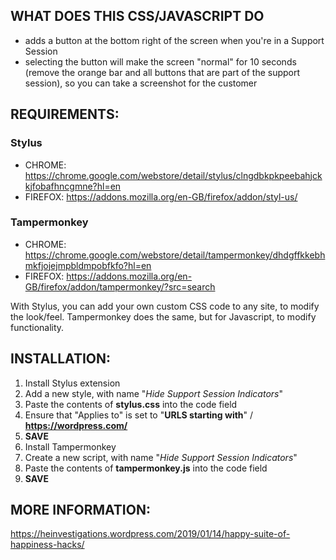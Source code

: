 ## WHAT DOES THIS CSS/JAVASCRIPT DO

- adds a button at the bottom right of the screen when you're in a Support Session
- selecting the button will make the screen "normal" for 10 seconds (remove the orange bar and all buttons that are part of the support session), so you can take a screenshot for the customer


## REQUIREMENTS:

### Stylus 
- CHROME: https://chrome.google.com/webstore/detail/stylus/clngdbkpkpeebahjckkjfobafhncgmne?hl=en
- FIREFOX: https://addons.mozilla.org/en-GB/firefox/addon/styl-us/

### Tampermonkey
- CHROME: https://chrome.google.com/webstore/detail/tampermonkey/dhdgffkkebhmkfjojejmpbldmpobfkfo?hl=en
- FIREFOX: https://addons.mozilla.org/en-GB/firefox/addon/tampermonkey/?src=search

With Stylus, you can add your own custom CSS code to any site, to modify the look/feel.
Tampermonkey does the same, but for Javascript, to modify functionality.


## INSTALLATION:

1. Install Stylus extension
2. Add a new style, with name "_Hide Support Session Indicators_"
3. Paste the contents of **stylus.css** into the code field
4. Ensure that "Applies to" is set to "**URLS starting with**" / **https://wordpress.com/**
5. **SAVE**
6. Install Tampermonkey
7. Create a new script, with name "_Hide Support Session Indicators_"
8. Paste the contents of **tampermonkey.js** into the code field
9. **SAVE**

## MORE INFORMATION:
https://heinvestigations.wordpress.com/2019/01/14/happy-suite-of-happiness-hacks/
